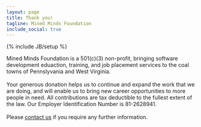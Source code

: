 ```yaml
---
layout: page
title: Thank you!
tagline: Mined Minds Foundation 
include_social: true
---
```

{% include JB/setup %}
 
<section id="research" class="centered">
    Mined Minds Foundation is a 501(c)(3) non-profit, bringing software development eduaction, training, and job placement services to the coal towns of Pennslyvania and West Virginia.<br><br>
    Your generous donation helps us to continue and expand the work that we are doing, and will enable us to bring new career opportunities to more people in need. All contributions are tax deductible to the fullest extent of the law. Our Employer Identification Number is 81-2628941.<br><br>
    Please <a href="contact.html">contact us</a> if you require any further information. 
</section>